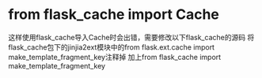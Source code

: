 # from flask_cache import Cache
这样使用flask_cache导入Cache时会出错，需要修改以下flask_cache的源码
将flask_cache包下的jinjia2ext模块中的from flask.ext.cache import make_template_fragment_key注释掉
加上from flask_cache import make_template_fragment_key
